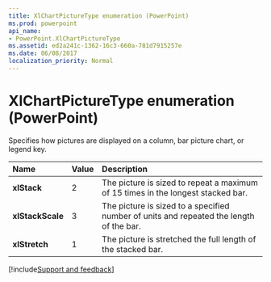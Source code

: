 ```yaml
---
title: XlChartPictureType enumeration (PowerPoint)
ms.prod: powerpoint
api_name:
- PowerPoint.XlChartPictureType
ms.assetid: ed2a241c-1362-16c3-660a-781d7915257e
ms.date: 06/08/2017
localization_priority: Normal
---
```



# XlChartPictureType enumeration (PowerPoint)

Specifies how pictures are displayed on a column, bar picture chart, or legend key.



|Name|Value|Description|
|:-----|:-----|:-----|
|**xlStack**|2|The picture is sized to repeat a maximum of 15 times in the longest stacked bar.|
|**xlStackScale**|3|The picture is sized to a specified number of units and repeated the length of the bar.|
|**xlStretch**|1|The picture is stretched the full length of the stacked bar.|

[!include[Support and feedback](~/includes/feedback-boilerplate.md)]